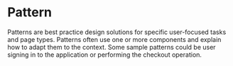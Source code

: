 # Pattern

Patterns are best practice design solutions for specific user-focused tasks and page types. Patterns often use one or more components and explain how to adapt them to the context. Some sample patterns could be user signing in to the application or performing the checkout operation.
